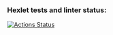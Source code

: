 ### Hexlet tests and linter status:
[![Actions Status](https://github.com/AlexNeva/frontend-testing-react-project-67/workflows/hexlet-check/badge.svg)](https://github.com/AlexNeva/frontend-testing-react-project-67/actions)